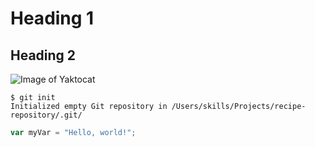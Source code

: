 # Heading 1 
## Heading 2

![Image of Yaktocat](https://octodex.github.com/images/neurocats_FULL.png)



```
$ git init
Initialized empty Git repository in /Users/skills/Projects/recipe-repository/.git/
```

``` javascript
var myVar = "Hello, world!";
```

